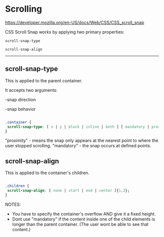 # Scrolling

https://developer.mozilla.org/en-US/docs/Web/CSS/CSS_scroll_snap

CSS Scroll Snap works by applying two primary properties: 

`scroll-snap-type `

`scroll-snap-align`

------------

## scroll-snap-type

This is applied to the parent container.

It accepts two arguments:

-snap direction 

-snap behavior

```css

.container {
 scroll-snap-type: [ x | y | block | inline | both ] [ mandatory | proximity ];
}

```

"proximity" - means the snap only appears at the nearest point to where the user stopped scrolling.
"mandatory" - the snap occurs at defined points.

## scroll-snap-align

This is applied to the container's children.

```css

.children {
 scroll-snap-align: [ none | start | end | center ]{1,2};
}

```

NOTES:

- You have to specify the container's overflow AND give it a fixed height.
- Dont use "mandatory" if the content inside one of the child elements is longer than the parent container. (The 
  user wont be able to see that content.)
